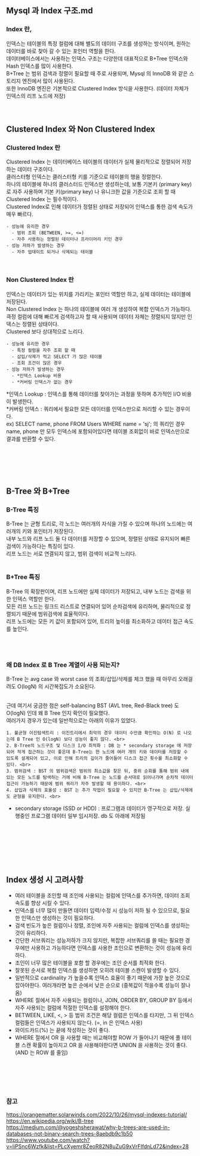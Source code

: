 ## Mysql 과 Index 구조.md 

### Index 란,
인덱스는 테이블의 특정 컬럼에 대해 별도의 데이터 구조를 생성하는 방식이며, 원하는 데이터를 바로 찾아 갈 수 있는 포인터 역할을 한다. <br>
데이터베이스에서는 사용하는 인덱스 구조는 다양한데 대표적으로 B+Tree 인덱스와 Hash 인덱스를 많이 사용한다. <br>
B+Tree 는 범위 검색과 정렬이 필요할 때 주로 사용되며, Mysql 의 InnoDB 와 같은 스토리지 엔진에서 많이 사용된다. <br>
또한 InnoDB 엔진은 기본적으로 Clustered Index 방식을 사용한다. (데이터 자체가 인덱스의 리프 노드에 저장) <br>
<br><br>


## Clustered Index 와 Non Clustered Index 

### Clustered Index 란
Clustered Index 는 데이터베이스 테이블의 데이터가 실제 물리적으로 정렬되어 저장하는 데이터 구조이다. <br>
클러스터형 인덱스는 클러스터형 키를 기준으로 테이블의 행을 정렬한다. <br>
하나의 테이블에 하나의 클러스터드 인덱스만 생성하는데, 보통 기본키 (primary key) 로 자주 사용하며 기본 키(primary key) 나 유니크한 값을 기준으로 조회 할 때 Clustered Index 는 필수적이다. <br>
Clustered Index로 인해 데이터가 정렬된 상태로 저장되어 인덱스를 통한 검색 속도가 매우 빠르다. <br>
```
- 성능에 유리한 경우
  - 범위 조회 (BETWEEN, >=, <=)
  - 자주 사용하는 정렬된 데이터나 프라이머리 키인 경우
- 성능 저하가 발생하는 경우
  - 자주 업데이트 되거나 삭제되는 테이블
```
<br>

### Non Clustered Index 란
인덱스는 데이터가 있는 위치를 가리키는 포인터 역할만 하고, 실제 데이터는 테이블에 저장된다. <br>
Non Clustered Index 는 하나의 테이블에 여러 개 생성하여 복합 인덱스가 가능하다. <br>
큭정 컬럼에 대해 빠르게 검색하고자 할 때 사용되며 데이터 자체는 정렬되지 않지만 인덱스는 정렬된 상태이다. <br>
Clustered 보다 상대적으로 느리다. <br>
```
- 성능에 유리한 경우
  - 특정 컬럼을 자주 조회 할 때
  - 삽입/삭제가 적고 SELECT 가 많은 테이블
  - 조회 조건이 많은 경우
- 성능 저하가 발생하는 경우
  - *인덱스 Lookup 비용
  - *커버링 인덱스가 없는 경우
```
 
*인덱스 Lookup : 인덱스를 통해 데이터를 찾아가는 과정을 뜻하며 추가적인 I/O 비용이 발생한다. <br>
*커버링 인덱스 : 쿼리에서 필요한 모든 데이터를 인덱스만으로 처리할 수 있는 경우이다. <br>
  ex) SELECT name, phone FROM Users WHERE name = 'sj'; 의 쿼리인 경우 name, phone 만 모두 인덱스에 포함되어있다면 테이블 조회없이 바로 인덱스만으로 결과를 반환할 수 있다. <br>
<br><br><br><br><br>


## B-Tree 와 B+Tree

### B-Tree 특징
B-Tree 는 균형 트리로, 각 노드는 여러개의 자식을 가질 수 있으며 하나의 노드에는 여러개의 키와 포인터가 저장된다. <br>
내부 노드와 리프 노드 둘 다 데이터를 저장할 수 있으며, 정렬된 상태로 유지되어 빠른 검색이 가능하다는 특징이 있다. <br>
리프 노드는 서로 연결되지 않고, 범위 검색이 비교적 느리다. <br>
<br>

### B+Tree 특징
B-Tree 의 확장판이며, 리프 노드에만 실제 데이터가 저장되고, 내부 노드는 검색을 위한 인덱스 역할만 한다. <br>
모든 리프 노드는 링크드 리스트로 연결되어 있어 순차검색에 유리하며, 물리적으로 정렬되기 때문에 범위검색에 효율적이다. <br>
리프 노드에는 모든 키 값이 포함되어 있어, 트리의 높이를 최소화하고 데이터 접근 속도를 높인다. <br>
<br><br><br>


### 왜 DB Index 로 B Tree 계열이 사용 되는지? 
B-Tree 는 avg case 와 worst case 의 조회/삽입/삭제를 체크 했을 때 아무리 오래걸려도 O(logN) 의 시간복잡도가 소요된다. <br>
<br>

근데 여기서 궁금한 점은 self-balancing BST (AVL tree, Red-Black tree) 도 O(logN) 인데 왜 B Tree 인지 확인이 필요했다. <br>
여러가지 경우가 있는데 일반적으로는 아래의 이유가 있었다. <br>
```
1. 불균형 이진탐색트리 : 이진트리에서 최악의 경우 데이터 수만큼 확인하는 O(N) 로 나오는데 B Tree 인 O(logN) 보다 성능이 좋지 않다. <br>
2. B-Tree의 노드구조 및 디스크 I/O 최적화 : DB 는 * secondary storage 에 저장되어 적게 접근하는 것이 좋은데 B-Tree는 한 노드에 여러 개의 키와 데이터를 저장할 수 있도록 설계되어 있고, 이로 인해 트리의 깊이가 줄어들어 디스크 접근 횟수를 최소화할 수 있다. <br>
3. 범위검색 : BST 의 범위검색은 범위의 최소값을 찾은 뒤, 중위 순회를 통해 범위 내에 있는 모든 노드를 탐색하는 거에 비해 B-Tree 는 노드를 순서대로 읽어나가며 순차적 데이터 접근이 가능하기 때문에 범위 쿼리가 자주 발생할 때 용이하다. <br>
4. 삽입과 삭제의 효율성 : BST 는 추가 작업이 필요할 수 있지만 B-Tree 는 삽입/삭제에도 균형을 유지한다. <br>
```
* secondary storage (SSD or HDD) : 프로그램과 데이터가 영구적으로 저장. 실행중인 프로그램 데이터 일부 임시저장. db 도 아래에 저장됨 <br>

<br><br><br><br><br><br>

## Index 생성 시 고려사항 
- 여러 테이블을 조인할 때 조인에 사용되는 컬럼에 인덱스를 추가하면, 데이터 조회 속도를 향상 시킬 수 있다. <br>
- 인덱스를 너무 많이 만들면 데이터 입력/수정 시 성능이 저하 될 수 있으므로, 필요한 인덱스만 생성하는 것이 필요하다. <br>
- 검색 빈도가 높은 컬럼이나 정렬, 조인에 자주 사용되는 컬럼에 인덱스를 생성하는 것이 유리하다. <br>
- 간단한 서브쿼리는 성능저하가 크지 않지만, 복잡한 서브쿼리를 쓸 때는 필요한 경우에만 사용하고 가능하다면 인덱스를 사용한 조인으로 변환하는 것이 성능에 유리하다.  <br>
- 조인이 너무 많은 테이블을 포함 할 경우에는 조인 순서를 최적화 한다. <br>
- 잘못된 순서로 복합 인덱스를 생성하면 오히려 테이블 스캔이 발생할 수 있다. <br>
- 일반적으로 cardinality 가 높을수록 인덱스 효율이 좋기 때문에 가장 높은 것으로 잡아야한다. 여러개라면 높은 순에서 낮은 순으로 (중복값이 적을수록 성능이 잘나옴) <br>
- WHERE 절에서 자주 사용되는 컬럼이나, JOIN, ORDER BY, GROUP BY 등에서 자주 사용되는 컬럼에 적절한 인덱스를 설정해야 한다. <br>
- BETWEEN, LIKE, <, > 등 범위 조건은 해당 컬럼은 인덱스를 타지만, 그 뒤 인덱스 컬럼들은 인덱스가 사용되지 않는다. (=, in 은 인덱스 사용) <br>
- 와이드카드(%) 는 끝에 작성하는 것이 좋다. <br>
- WHERE 절에서 OR 을 사용할 때는 비교해야할 ROW 가 들어나기 때문에 풀 테이블 스캔 확률이 높아지고 OR 을 사용해야한다면 UNION 을 사용하는 것이 좋다. (AND 는 ROW 를 줄임) <br>
<br><br><br><br><br>

### 참고
https://orangematter.solarwinds.com/2022/10/26/mysql-indexes-tutorial/ <br>
https://en.wikipedia.org/wiki/B-tree  <br>
https://medium.com/@yogeshsherawat/why-b-trees-are-used-in-databases-not-binary-search-trees-8aebdb9c1b50 <br>
https://www.youtube.com/watch?v=liPSnc6Wzfk&list=PLcXyemr8ZeoR82N8uZuG9xVrFIfdnLd72&index=28 <br>




